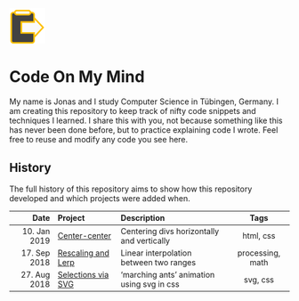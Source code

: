 <img src="media/codeonmymind.png" alt="Code On My Mind Icon" width="64px" height="auto">

# Code On My Mind

My name is Jonas and I study Computer Science in Tübingen, Germany. I am creating this repository to keep track of nifty code snippets and techniques I learned. I share this with you, not because something like this has never been done before, but to practice explaining code I wrote. Feel free to reuse and modify any code you see here.

## History

The full history of this repository aims to show how this repository developed and which projects were added when.


Date | Project | Description | Tags
-----:|:--------|:------------|:----:
10. Jan 2019 | [Center-center](./center-center) | Centering divs horizontally and vertically | html, css
17. Sep 2018 | [Rescaling and Lerp](./rescaling-and-lerp) | Linear interpolation between two ranges | processing, math
27. Aug 2018 | [Selections via SVG](./svg-selection) | ‘marching ants’ animation using svg in css | svg, css
